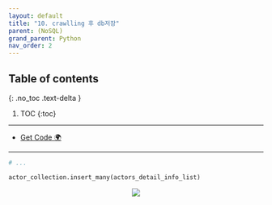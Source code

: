 ```yaml
---
layout: default
title: "10. crawlling 후 db저장"
parent: (NoSQL)
grand_parent: Python
nav_order: 2
---
```


## Table of contents
{: .no_toc .text-delta }

1. TOC
{:toc}

---

* [Get Code 🌍](https://github.com/EasyCoding-7/pymongo_examples/blob/main/pymongo_1/pymongo_1/pymongo_4.py)

---

```py
# ...

actor_collection.insert_many(actors_detail_info_list)
```

<p align="center">
  <img src="https://taehyungs-programming-blog.github.io/blog/assets/images/python/nosql/nosql-10-1.png"/>
</p>


